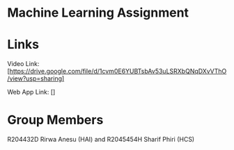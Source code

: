 # Machine Learning Assignment
# Links

Video Link: [https://drive.google.com/file/d/1cvm0E6YUBTsbAv53uLSRXbQNqDXvVThO/view?usp=sharing]

Web App Link: []

# Group Members

R204432D Rirwa Anesu (HAI)  and  R2045454H Sharif Phiri (HCS)
